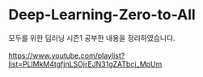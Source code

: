 # Deep-Learning-Zero-to-All <br>

모두를 위한 딥러닝 시즌1 공부한 내용을 정리하였습니다. <br><br>
https://www.youtube.com/playlist?list=PLlMkM4tgfjnLSOjrEJN31gZATbcj_MpUm
